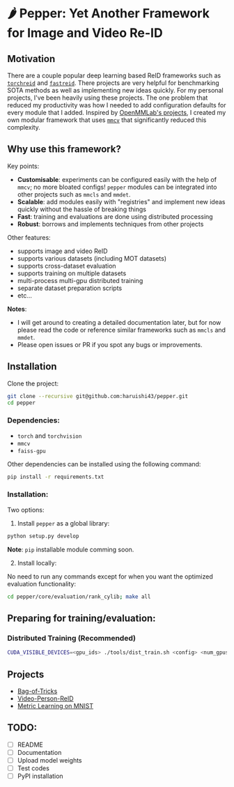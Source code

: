 # 🌶️ Pepper: Yet Another Framework for Image and Video Re-ID

## Motivation

There are a couple popular deep learning based ReID frameworks such as [`torchreid`](https://github.com/KaiyangZhou/deep-person-reid) and [`fastreid`](https://github.com/JDAI-CV/fast-reid).
There projects are very helpful for benchmarking SOTA methods as well as implementing new ideas quickly.
For my personal projects, I've been heavily using these projects.
The one problem that reduced my productivity was how I needed to add configuration defaults for every module that I added.
Inspired by [OpenMMLab's projects](https://github.com/open-mmlab), I created my own modular framework that uses [`mmcv`](https://github.com/open-mmlab/mmcv) that significantly reduced this complexity.

## Why use this framework?

Key points:

- __Customisable__: experiments can be configured easily with the help of `mmcv`; no more bloated configs! `pepper` modules can be integrated into other projects such as `mmcls` and `mmdet`.
- __Scalable__: add modules easily with "registries" and implement new ideas quickly without the hassle of breaking things
- __Fast__: training and evaluations are done using distributed processing
- __Robust__: borrows and implements techniques from other projects

Other features:

- supports image and video ReID
- supports various datasets (including MOT datasets)
- supports cross-dataset evaluation
- supports training on multiple datasets
- multi-process multi-gpu distributed training
- separate dataset preparation scripts
- etc...

__Notes__:

- I will get around to creating a detailed documentation later, but for now please read the code or reference similar frameworks such as `mmcls` and `mmdet`.
- Please open issues or PR if you spot any bugs or improvements.

## Installation

Clone the project:

```Bash
git clone --recursive git@github.com:haruishi43/pepper.git
cd pepper
```

### Dependencies:

- `torch` and `torchvision`
- `mmcv`
- `faiss-gpu`

Other dependencies can be installed using the following command:

```Bash
pip install -r requirements.txt
```

### Installation:

Two options:

1. Install `pepper` as a global library:

```Bash
python setup.py develop
```

__Note__: `pip` installable module comming soon.

2. Install locally:

No need to run any commands except for when you want the optimized evaluation functionality:

```Bash
cd pepper/core/evaluation/rank_cylib; make all
```

## Preparing for training/evaluation:

### Distributed Training (Recommended)

```Bash
CUDA_VISIBLE_DEVICES=<gpu_ids> ./tools/dist_train.sh <config> <num_gpus>
```

## Projects

- [Bag-of-Tricks](configs/projects/reproduce_BoT/README.md)
- [Video-Person-ReID](configs/video/resnet/README.md)
- [Metric Learning on MNIST](projects/metric_learning_playground/README.md)


## TODO:

- [ ] README
- [ ] Documentation
- [ ] Upload model weights
- [ ] Test codes
- [ ] PyPI installation
